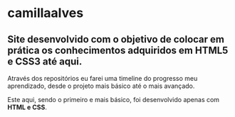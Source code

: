 # camillaalves

## Site desenvolvido com o objetivo de colocar em prática os conhecimentos adquiridos em **HTML5 e CSS3** até aqui.

Através dos repositórios eu farei uma timeline do progresso meu aprendizado, desde o projeto mais básico até o mais avançado.

Este aqui, sendo o primeiro e mais básico, foi desenvolvido apenas com **HTML e CSS**.
